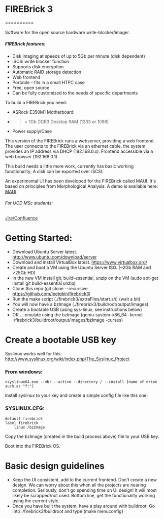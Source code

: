 # FIREBrick 3
==========

Software for the open source hardware write-blocker/imager.

##### FIREBrick features:

* Disk imaging at speeds of up to 5Gb per minute (disk dependent)
* iSCSI write blocker function
* Supports disk encryption
* Automatic RAID storage detection
* Web frontend
* Portable – fits in a small HTPC case
* Free, open source
* Can be fully customized to the needs of specific departments

To build a FIREBrick you need:

* ASRock E350M1 Motherboard
* >= 1Gb DDR3 Desktop RAM (1333 or 1066)
* Power supply/Case

This version of the FIREBrick runs a webserver, providing a web frontend. The user connects to the FIREBrick via an ethernet cable, the system provides an IP address via DHCP (192.168.0.x). Frontend accessible via a web browser (192.168.0.1).

This build needs a little more work, currently has basic working functionality; A disk can be exported over iSCSI.

An experimental UI has been developed for the FIREBrick called MAUI. It's based on principles from Morphological Analysis. A demo is available here: [MAUI](bit.ly/mamaui)

###### For UCD MSc students:
[Jira/Confluence](https://firebrick.atlassian.net/wiki/display/SC/Build+notes)


# Getting Started:

* Download Ubuntu Server latest. http://www.ubuntu.com/download/server
* Download and install VirtualBox latest. https://www.virtualbox.org/
* Create and boot a VM using the Ubuntu Server ISO. (~2Gb RAM and >25Gb HD)
* In the new VM install git, build-essential, unzip on the VM (sudo apt-get install git build-essential unzip)
* Clone this repo (git clone --recursive https://github.com/leetobin/firebrick3)
* Run the make script (./firebrick3/extraFiles/start.sh) (wait a bit)
* You will now have a bzImage (./firebrick3/buildroot/output/images)
* Create a bootable USB (using sys-linux, see instructions below)
* OR ... emulate using the bzImage (qemu-system-x86_64 -kernel ./firebrick3/buildroot/output/images/bzImage -curses)
 

# Create a bootable USB key

Syslinux works well for this:
http://www.syslinux.org/wiki/index.php/The_Syslinux_Project

### From windows:

	>syslinux64.exe --mbr --active --directory / --install [name of drive such as "f:"]

Install syslinux to your key and create a simple config file like this one:

### SYSLINUX.CFG:
		
	default firebrick
	label firebrick
		linux /bzImage

Copy the bzImage (created in the build process above) file to your USB key.

Boot into the FIREBrick OS.

# Basic design guidelines

* Keep the UI consistent, add to the current frontend. Don't create a new design. We can worry about this when all the projects are nearing completion. Seriously, don't go spending time on UI design! It will most likely be scrapped/not used. Bottom line, get the functionality working using the current style.
* Once you have built the system, have a play around with buildroot. Go into ./firebrick3/buildroot and type (make menuconfig)
